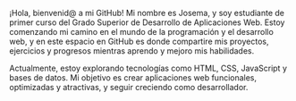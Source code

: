 ¡Hola, bienvenid@ a mi GitHub!
Mi nombre es Josema, y soy estudiante de primer curso del Grado Superior de Desarrollo de Aplicaciones Web. Estoy comenzando mi camino en el mundo de la programación y el desarrollo web, y en este espacio en GitHub es donde compartire mis proyectos, ejercicios y progresos mientras aprendo y mejoro mis habilidades.

Actualmente, estoy explorando tecnologías como HTML, CSS, JavaScript y bases de datos. Mi objetivo es crear aplicaciones web funcionales, optimizadas y atractivas, y seguir creciendo como desarrollador.
